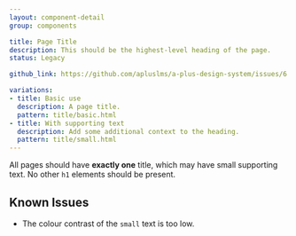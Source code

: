 ```yaml
---
layout: component-detail
group: components

title: Page Title
description: This should be the highest-level heading of the page.
status: Legacy

github_link: https://github.com/apluslms/a-plus-design-system/issues/6

variations:
- title: Basic use
  description: A page title.
  pattern: title/basic.html
- title: With supporting text
  description: Add some additional context to the heading. 
  pattern: title/small.html
---
```


All pages should have **exactly one** title, which may have small supporting text. No other `h1` elements should be present. 

## Known Issues

- The colour contrast of the `small` text is too low.